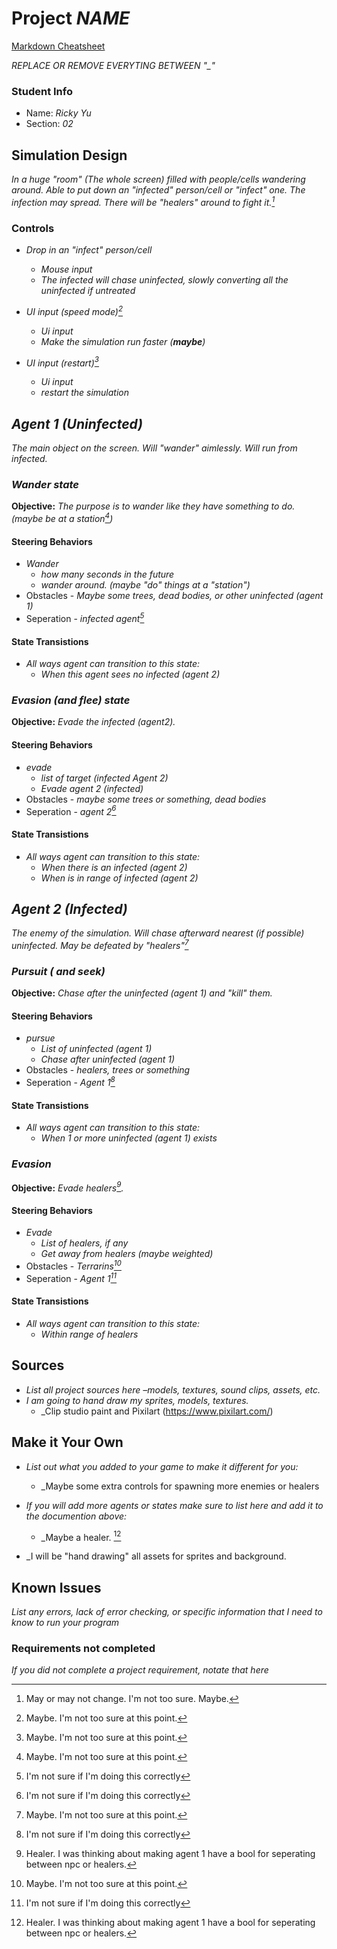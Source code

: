 # Project _NAME_

[Markdown Cheatsheet](https://github.com/adam-p/markdown-here/wiki/Markdown-Here-Cheatsheet)

_REPLACE OR REMOVE EVERYTING BETWEEN "\_"_

### Student Info

-   Name: _Ricky Yu_
-   Section: _02_

## Simulation Design

_In a huge "room" (The whole screen) filled with people/cells wandering around. Able to put down an "infected" person/cell or "infect" one.
   The infection may spread. There will be "healers" around to fight it.[^1]_

### Controls

-   _Drop in an "infect" person/cell_
    -   _Mouse input_
    -   _The infected will chase uninfected, slowly converting all the uninfected if untreated_

-   _UI input (speed mode)[^2]_
    -   _Ui input_
    -   _Make the simulation run faster (**maybe**)_

-   _UI input (restart)[^2]_
    -   _Ui input_
    -   _restart the simulation_

## _Agent 1 (Uninfected)_

_The main object on the screen. Will "wander" aimlessly. Will run from infected._

### _Wander state_

**Objective:** _The purpose is to wander like they have something to do. (maybe be at a station[^2])_

#### Steering Behaviors

- _Wander_
   - _how many seconds in the future_
   - _wander around. (maybe "do" things at a "station")_
- Obstacles - _Maybe some trees, dead bodies, or other uninfected (agent 1)_
- Seperation - _infected agent[^3]_
   
#### State Transistions

- _All ways agent can transition to this state:_
   - _When this agent sees no infected (agent 2)_

### _Evasion (and flee) state_

**Objective:** _Evade the infected (agent2)._

#### Steering Behaviors

- _evade_
  - _list of target (infected Agent 2)_
  - _Evade agent 2 (infected)_
- Obstacles - _maybe some trees or something, dead bodies_
- Seperation - _agent 2[^3]_
   
#### State Transistions

- _All ways agent can transition to this state:_
  - _When there is an infected (agent 2)_
  - _When is in range  of infected (agent 2)_

## _Agent 2 (Infected)_

_The enemy of the simulation. Will chase afterward nearest (if possible) uninfected. May be defeated by "healers"[^2]_

### _Pursuit ( and seek)_

**Objective:** _Chase after the uninfected (agent 1) and "kill" them._

#### Steering Behaviors

- _pursue_
  - _List of uninfected (agent 1)_
  - _Chase after uninfected (agent 1)_
- Obstacles - _healers, trees or something_
- Seperation - _Agent 1[^3]_
   
#### State Transistions

- _All ways agent can transition to this state:_
  - _When 1 or more uninfected (agent 1) exists_
   
### _Evasion_

**Objective:** _Evade healers[^4]._

#### Steering Behaviors

- _Evade_
  - _List of healers, if any_
  - _Get away from healers (maybe weighted)_
- Obstacles - _Terrarins[^2]_
- Seperation - _Agent 1[^3]_
   
#### State Transistions

- _All ways agent can transition to this state:_
  - _Within range of healers_

## Sources

-   _List all project sources here –models, textures, sound clips, assets, etc._
-   _I am going to hand draw my sprites, models, textures._
    - _Clip studio paint and Pixilart (https://www.pixilart.com/)

## Make it Your Own

- _List out what you added to your game to make it different for you:_
  - _Maybe some extra controls for spawning more enemies or healers

- _If you will add more agents or states make sure to list here and add it to the documention above:_
  - _Maybe a healer. [^4]

- _I will be "hand drawing" all assets for sprites and background.

## Known Issues

_List any errors, lack of error checking, or specific information that I need to know to run your program_

### Requirements not completed

_If you did not complete a project requirement, notate that here_


[^1]: May or may not change. I'm not too sure. Maybe.
[^2]: Maybe. I'm not too sure at this point.
[^3]: I'm not sure if I'm doing this correctly
[^4]: Healer. I was thinking about making agent 1 have a bool for seperating between npc or healers.